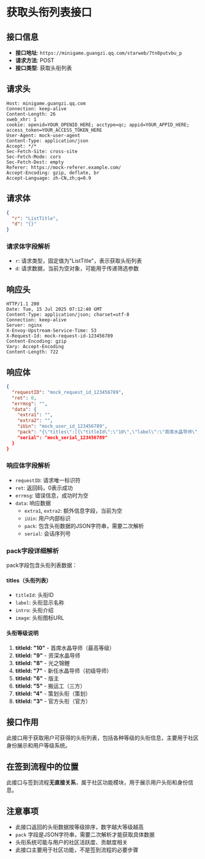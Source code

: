 # 获取头衔列表接口

## 接口信息

- **接口地址**: `https://minigame.guangzi.qq.com/starweb/7tn8putvbu_p`
- **请求方法**: POST
- **接口类型**: 获取头衔列表

## 请求头

```
Host: minigame.guangzi.qq.com
Connection: keep-alive
Content-Length: 26
xweb_xhr: 1
cookie: openid=YOUR_OPENID_HERE; acctype=qc; appid=YOUR_APPID_HERE; access_token=YOUR_ACCESS_TOKEN_HERE
User-Agent: mock-user-agent
Content-Type: application/json
Accept: */*
Sec-Fetch-Site: cross-site
Sec-Fetch-Mode: cors
Sec-Fetch-Dest: empty
Referer: https://mock-referer.example.com/
Accept-Encoding: gzip, deflate, br
Accept-Language: zh-CN,zh;q=0.9
```

## 请求体

```json
{
  "r": "ListTitle",
  "d": "{}"
}
```

### 请求体字段解析

- `r`: 请求类型，固定值为"ListTitle"，表示获取头衔列表
- `d`: 请求数据，当前为空对象，可能用于传递筛选参数

## 响应头

```
HTTP/1.1 200
Date: Tue, 15 Jul 2025 07:12:40 GMT
Content-Type: application/json; charset=utf-8
Connection: keep-alive
Server: nginx
X-Envoy-Upstream-Service-Time: 53
X-Request-Id: mock-request-id-123456789
Content-Encoding: gzip
Vary: Accept-Encoding
Content-Length: 722
```

## 响应体

```json
{
  "requestID": "mock_request_id_123456789",
  "ret": 0,
  "errmsg": "",
  "data": {
    "extra1": "",
    "extra2": "",
    "iUin": "mock_user_id_123456789",
    "pack": "{\"titles\":[{\"titleId\":\"10\",\"label\":\"首席水晶导师\",\"intro\":\"首席水晶导师\",\"image\":\"https://example.com/mock_image.png"},{\"titleId\":\"9\",\"label\":\"资深水晶导师\",\"intro\":\"资深水晶导师\",\"image\":\"https://example.com/mock_image.png"},{\"titleId\":\"8\",\"label\":\"光之锦鲤\",\"intro\":\"光之锦鲤\",\"image\":\"https://example.com/mock_image.png"},{\"titleId\":\"7\",\"label\":\"新任水晶导师\",\"intro\":\"初级导师\",\"image\":\"https://example.com/mock_image.png"},{\"titleId\":\"6\",\"label\":\"版主\",\"intro\":\"版主\",\"image\":\"https://example.com/mock_image.png"},{\"titleId\":\"5\",\"label\":\"搬运工\",\"intro\":\"搬运工（三方）\",\"image\":\"https://example.com/mock_image.png"},{\"titleId\":\"4\",\"label\":\"策划头衔\",\"intro\":\"策划（新）\",\"image\":\"https://example.com/mock_image.png"},{\"titleId\":\"3\",\"label\":\"官方头衔\",\"intro\":\"官方（新）\",\"image\":\"https://example.com/mock_image.png"}]}",
    "serial": "mock_serial_123456789"
  }
}
```

### 响应体字段解析

- `requestID`: 请求唯一标识符
- `ret`: 返回码，0表示成功
- `errmsg`: 错误信息，成功时为空
- `data`: 响应数据
  - `extra1`, `extra2`: 额外信息字段，当前为空
  - `iUin`: 用户内部标识
  - `pack`: 包含头衔数据的JSON字符串，需要二次解析
  - `serial`: 会话序列号

### pack字段详细解析

pack字段包含头衔列表数据：

#### titles（头衔列表）
- `titleId`: 头衔ID
- `label`: 头衔显示名称
- `intro`: 头衔介绍
- `image`: 头衔图标URL

#### 头衔等级说明
1. **titleId: "10"** - 首席水晶导师（最高等级）
2. **titleId: "9"** - 资深水晶导师
3. **titleId: "8"** - 光之锦鲤
4. **titleId: "7"** - 新任水晶导师（初级导师）
5. **titleId: "6"** - 版主
6. **titleId: "5"** - 搬运工（三方）
7. **titleId: "4"** - 策划头衔（策划）
8. **titleId: "3"** - 官方头衔（官方）

## 接口作用

此接口用于获取用户可获得的头衔列表，包括各种等级的头衔信息，主要用于社区身份展示和用户等级系统。

## 在签到流程中的位置

此接口与签到流程**无直接关系**，属于社区功能模块，用于展示用户头衔和身份信息。

## 注意事项

- 此接口返回的头衔数据按等级排序，数字越大等级越高
- `pack` 字段是JSON字符串，需要二次解析才能获取具体数据
- 头衔系统可能与用户的社区活跃度、贡献度相关
- 此接口主要用于社区功能，不是签到流程的必要步骤 